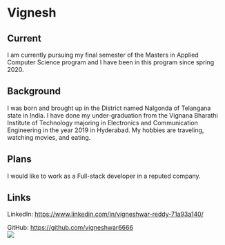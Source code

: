 # Vignesh
## Current
I am currently pursuing my final semester of the Masters in Applied Computer Science program and I have been in this program since spring 2020.
## Background
I was born and brought up in the District named Nalgonda of Telangana state in India.  I have done my under-graduation from the Vignana Bharathi Institute of Technology majoring in Electronics and Communication Engineering in the year 2019 in Hyderabad. My hobbies are traveling,  watching movies, and eating.
## Plans
I would like to work as a Full-stack developer in a reputed company.
## Links
LinkedIn: https://www.linkedin.com/in/vigneshwar-reddy-71a93a140/   

GitHub: https://github.com/vigneshwar6666    
![](https://github.com/vigneshwar6666/big-data-dev/blob/main/Vignesh.jpg)  
